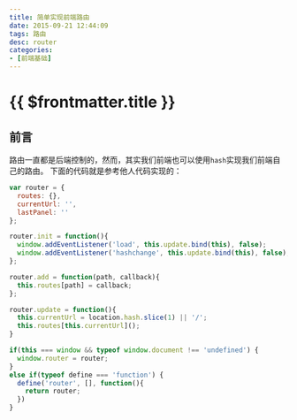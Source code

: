```yaml
---
title: 简单实现前端路由
date: 2015-09-21 12:44:09
tags: 路由
desc: router
categories:
- [前端基础]
---
```


# {{ $frontmatter.title }}

## 前言

路由一直都是后端控制的，然而，其实我们前端也可以使用`hash`实现我们前端自己的路由。
下面的代码就是参考他人代码实现的：

<!--more-->

```js
var router = {
  routes: {},
  currentUrl: '',
  lastPanel: ''
};

router.init = function(){
  window.addEventListener('load', this.update.bind(this), false);
  window.addEventListener('hashchange', this.update.bind(this), false);
};

router.add = function(path, callback){
  this.routes[path] = callback;
};

router.update = function(){
  this.currentUrl = location.hash.slice(1) || '/';
  this.routes[this.currentUrl]();
}

if(this === window && typeof window.document !== 'undefined') {
  window.router = router;
}
else if(typeof define === 'function') {
  define('router', [], function(){
    return router;
  })
}
```